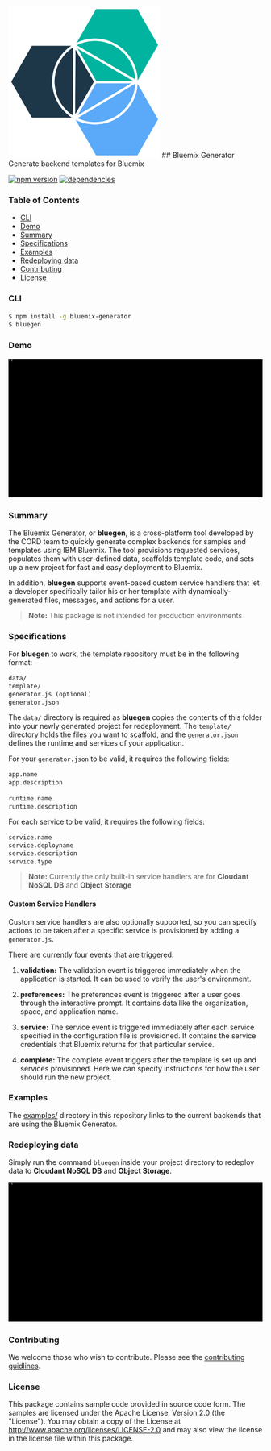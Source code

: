 <img src="readme/logo.png" alt="bluemix logo" width="300px"/>
## Bluemix Generator
Generate backend templates for Bluemix

[![npm version](https://badge.fury.io/js/bluemix-generator.svg)](https://badge.fury.io/js/bluemix-generator)
[![dependencies](https://david-dm.org/ibm-bluemix-mobile-services/bluemix-generator.svg?theme=shields.io)](https://david-dm.org/ibm-bluemix-mobile-services/bluemix-generator)


### Table of Contents
 * [CLI](#cli)
 * [Demo](#demo)
 * [Summary](#summary)
 * [Specifications](#specifications)
 * [Examples](#examples)
 * [Redeploying data](#redeploying-data)
 * [Contributing](#contributing)
 * [License](#license)

### CLI

```sh
$ npm install -g bluemix-generator
$ bluegen
```

### Demo
![](readme/bluegen.gif)

### Summary

The Bluemix Generator, or **bluegen**, is a cross-platform tool developed by the CORD team to quickly generate complex backends for samples and templates using IBM Bluemix. The tool provisions requested services, populates them with user-defined data, scaffolds template code, and sets up a new project for fast and easy deployment to Bluemix.

In addition, **bluegen** supports event-based custom service handlers that let a developer specifically tailor his or her template with dynamically-generated files, messages, and actions for a user.

> **Note:** This package is not intended for production environments

### Specifications
For **bluegen** to work, the template repository must be in the following format:

    data/
    template/
    generator.js (optional)
    generator.json

The `data/` directory is required as **bluegen** copies the contents of this folder into your newly generated project for redeployment. The `template/` directory holds the files you want to scaffold, and the `generator.json` defines the runtime and services of your application.

For your `generator.json` to be valid, it requires the following fields:

```
app.name
app.description

runtime.name
runtime.description
```

For each service to be valid, it requires the following fields:
```
service.name
service.deployname
service.description
service.type
```

> **Note:** Currently the only built-in service handlers are for **Cloudant NoSQL DB** and **Object Storage**

#### Custom Service Handlers

Custom service handlers are also optionally supported, so you can specify actions to be taken after a specific service is provisioned by adding a `generator.js`.

There are currently four events that are triggered:

1. **validation:**
The validation event is triggered immediately when the application is started. It can be used to verify the user's environment.

2. **preferences:**
The preferences event is triggered after a user goes through the interactive prompt. It contains data like the organization, space, and application name.

3. **service:**
The service event is triggered immediately after each service specified in the configuration file is provisioned. It contains the service credentials that Bluemix returns for that particular service.

4. **complete:**
The complete event triggers after the template is set up and services provisioned. Here we can specify instructions for how the user should run the new project.

### Examples
The [examples/](examples) directory in this repository links to the current backends that are using the Bluemix Generator.

### Redeploying data

Simply run the command `bluegen` inside your project directory to redeploy data to **Cloudant NoSQL DB** and **Object Storage**.

![](readme/redeploy.gif)

### Contributing
We welcome those who wish to contribute. Please see the [contributing guidlines](contributing.md).

### License
This package contains sample code provided in source code form. The samples are licensed under the Apache License, Version 2.0 (the "License"). You may obtain a copy of the License at http://www.apache.org/licenses/LICENSE-2.0 and may also view the license in the license file within this package.
